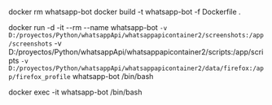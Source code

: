 docker rm whatsapp-bot
docker build -t whatsapp-bot -f Dockerfile .


docker run -d -it --rm --name whatsapp-bot `
-v D:/proyectos/Python/whatsappApi/whatsappapicontainer2/screenshots:/app/screenshots `
-v D:/proyectos/Python/whatsappApi/whatsappapicontainer2/scripts:/app/scripts `
-v D:/proyectos/Python/whatsappApi/whatsappapicontainer2/data/firefox:/app/firefox_profile `
whatsapp-bot /bin/bash

docker exec -it whatsapp-bot /bin/bash
